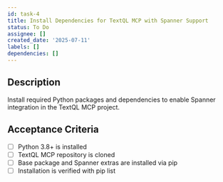 ```yaml
---
id: task-4
title: Install Dependencies for TextQL MCP with Spanner Support
status: To Do
assignee: []
created_date: '2025-07-11'
labels: []
dependencies: []
---
```


## Description

Install required Python packages and dependencies to enable Spanner integration in the TextQL MCP project.

## Acceptance Criteria

- [ ] Python 3.8+ is installed
- [ ] TextQL MCP repository is cloned
- [ ] Base package and Spanner extras are installed via pip
- [ ] Installation is verified with pip list
